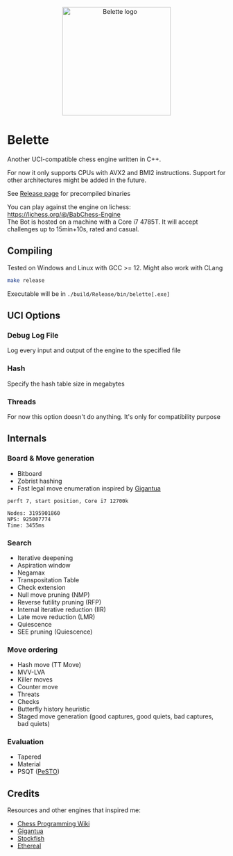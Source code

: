 <p align="center"><img src="https://raw.githubusercontent.com/vincentbab/Belette/main/belette.png" width="250" alt="Belette logo"></p>

# Belette
Another UCI-compatible chess engine written in C++. 

For now it only supports CPUs with AVX2 and BMI2 instructions. Support for other architectures might be added in the future.

See [Release page](https://github.com/vincentbab/Belette/releases) for precompiled binaries

You can play against the engine on lichess: https://lichess.org/@/BabChess-Engine
<br>
The Bot is hosted on a machine with a Core i7 4785T. It will accept challenges up to 15min+10s, rated and casual.

## Compiling

Tested on Windows and Linux with GCC >= 12. Might also work with CLang

```sh
make release
```
Executable will be in `./build/Release/bin/belette[.exe]`

## UCI Options

### Debug Log File
Log every input and output of the engine to the specified file

### Hash
Specify the hash table size in megabytes

### Threads
For now this option doesn't do anything. It's only for compatibility purpose

## Internals

### Board & Move generation
 - Bitboard
 - Zobrist hashing
 - Fast legal move enumeration inspired by [Gigantua](https://github.com/Gigantua/Gigantua)
```
perft 7, start position, Core i7 12700k

Nodes: 3195901860
NPS: 925007774
Time: 3455ms
```

### Search
 - Iterative deepening
 - Aspiration window
 - Negamax
 - Transpositation Table
 - Check extension
 - Null move pruning (NMP)
 - Reverse futility pruning (RFP)
 - Internal iterative reduction (IIR)
 - Late move reduction (LMR)
 - Quiescence
 - SEE pruning (Quiescence)

 ### Move ordering
  - Hash move (TT Move)
  - MVV-LVA
  - Killer moves
  - Counter move
  - Threats
  - Checks
  - Butterfly history heuristic
  - Staged move generation (good captures, good quiets, bad captures, bad quiets)

### Evaluation
 - Tapered
 - Material
 - PSQT ([PeSTO](https://www.chessprogramming.org/PeSTO%27s_Evaluation_Function))

## Credits

Resources and other engines that inspired me:
 - [Chess Programming Wiki](https://www.chessprogramming.org/)
 - [Gigantua](https://github.com/Gigantua/Gigantua)
 - [Stockfish](https://stockfishchess.org/)
 - [Ethereal](https://github.com/AndyGrant/Ethereal)
